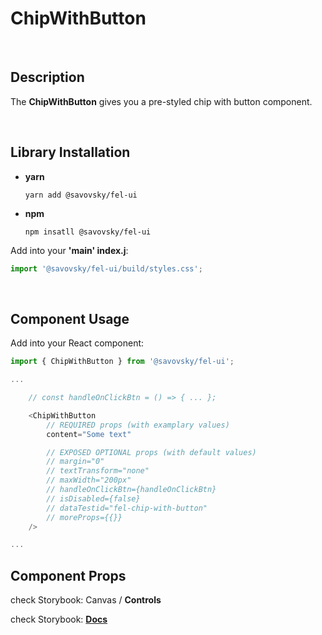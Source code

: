 # ChipWithButton

&nbsp;

## Description

The **ChipWithButton** gives you a pre-styled chip with button component.

&nbsp;

## Library Installation

- **yarn**

    `yarn add @savovsky/fel-ui`

- **npm**

    `npm insatll @savovsky/fel-ui`

Add into your **'main' index.j**:

```javascript
import '@savovsky/fel-ui/build/styles.css';
```

&nbsp;

## Component Usage

Add into your React component:

```javascript
import { ChipWithButton } from '@savovsky/fel-ui';

...

    // const handleOnClickBtn = () => { ... };

    <ChipWithButton
        // REQUIRED props (with examplary values)
        content="Some text"

        // EXPOSED OPTIONAL props (with default values)
        // margin="0"
        // textTransform="none"
        // maxWidth="200px"
        // handleOnClickBtn={handleOnClickBtn}
        // isDisabled={false}
        // dataTestid="fel-chip-with-button"
        // moreProps={{}}
    />

...
```

## Component Props

check Storybook: Canvas / **Controls**

check Storybook: [**Docs**](https://www.savovsky.com/fel/?path=/docs/ui-chips-chipwithbutton--default)

&nbsp;
